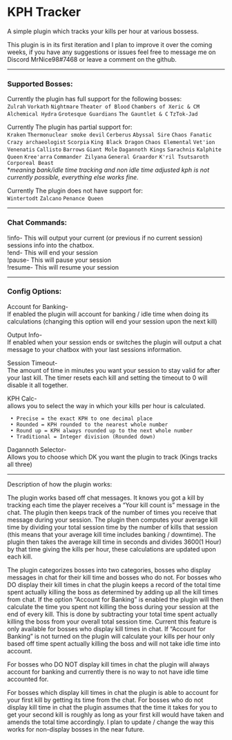 # KPH Tracker
A simple plugin which tracks your kills per hour at various bossess.

This plugin is in its first iteration and I plan to improve it over the coming weeks, if you have any suggestions or issues feel free to message me on Discord MrNice98#7468 or leave a comment on the github.

-------------------------------------------------------------------------------------------------------------------------------------------------------------------------------

### **__Supported Bosses:__**                                                                                                                                                                                                                                                                                                   
 Currently the plugin has full support for the following bosses:  
  `Zulrah`   `Vorkath`   `Nightmare`   `Theater of Blood`   `Chambers of Xeric & CM`   `Alchemical Hydra`   `Grotesque Guardians`   `The Gauntlet & C`   `TzTok-Jad`    
 
 Currently The plugin has partial support for:  
 `Kraken`   `Thermonuclear smoke devil`  `Cerberus`   `Abyssal Sire`   `Chaos Fanatic`   `Crazy archaeologist`   `Scorpia`   `King Black Dragon`  `Chaos Elemental`   `Vet'ion`   `Venenatis`   `Callisto`   `Barrows`   `Giant Mole`   `Dagannoth Kings`   `Sarachnis`   `Kalphite Queen`   `Kree'arra`   `Commander Zilyana`   `General Graardor`   `K'ril Tsutsaroth`   `Corporeal Beast`  
  **meaning bank/idle time tracking and non idle time adjusted kph is not currently possible, everything else works fine.*
 
 Currently The plugin does not have support for:  
 `Wintertodt`   `Zalcano`   `Penance Queen`
 
 -------------------------------------------------------------------------------------------------------------------------------------------------------------------------------

### Chat Commands:

!info- This will output your current (or previous if no current session) sessions info into the chatbox.  
!end- This will end your session  
!pause- This will pause your session  
!resume- This will resume your session


-------------------------------------------------------------------------------------------------------------------------------------------------------------------------------


### Config Options:

Account for Banking-   
If enabled the plugin will account for banking / idle time when doing its calculations (changing this option will end your session upon the next kill)

Output Info-   
If enabled when your session ends or switches the plugin will output a chat message to your chatbox with your last sessions information.

Session Timeout-   
The amount of time in minutes you want your session to stay valid for after your last kill. The timer resets each kill and setting the timeout to 0 will disable it all together.

KPH Calc-   
allows you to select the way in which your kills per hour is calculated.  

     • Precise = the exact KPH to one decimal place
     • Rounded = KPH rounded to the nearest whole number
     • Round up = KPH always rounded up to the next whole number  
     • Traditional = Integer division (Rounded down)


Dagannoth Selector-   
Allows you to choose which DK you want the plugin to track (Kings tracks all three) 


-------------------------------------------------------------------------------------------------------------------------------------------------------------------------------



Description of how the plugin works:

The plugin works based off chat messages. It knows you got a kill by tracking each time the player receives a “Your kill count is” message in the chat. The plugin then keeps track of the number of times you receive that message during your session. The plugin then computes your average kill time by dividing your total session time by the number of kills that session (this means that your average kill time includes banking / downtime). The plugin then takes the average kill time in seconds and divides 3600(1 Hour) by that time giving the kills per hour, these calculations are updated upon each kill. 

The plugin categorizes bosses into two categories, bosses who display messages in chat for their kill time and bosses who do not.  For bosses who DO display their kill times in chat the plugin keeps a record of the total time spent actually killing the boss as determined by adding up all the kill times from chat. If the option “Account for Banking” is enabled the plugin will then calculate the time you spent not killing the boss during your session at the end of every kill. This is done by subtracting your total time spent actually killing the boss from your overall total session time. Current this feature is only available for bosses who display kill times in chat. If “Account for Banking” is not turned on the plugin will calculate your kills per hour only based off time spent actually killing the boss and will not take idle time into account. 

For bosses who DO NOT display kill times in chat the plugin will always account for banking and currently there is no way to not have idle time accounted for.

For bosses which display kill times in chat the plugin is able to account for your first kill by getting its time from the chat. For bosses who do not display kill time in chat the plugin assumes that the time it takes for you to get your second kill is roughly as long as your first kill would have taken and amends the total time accordingly. I plan to update / change the way this works for non-display bosses in the near future. 

